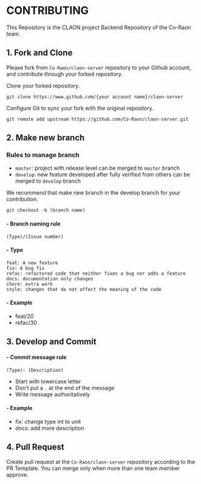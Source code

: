 # CONTRIBUTING

This Repository is the CLAON project Backend Repository of the Co-Raon team.

## 1. Fork and Clone

Please fork from `Co-Raon/claon-server` repository to your Github account,
and contribute through your forked repository.

Clone your forked repository.
```shell
git clone https://www.github.com/{your account name}/claon-server
```

Configure Git to sync your fork with the original repository.
```shell
git remote add upstream https://github.com/Co-Raon/claon-server.git
```

## 2. Make new branch

### Rules to manage branch

* `master`: project with release level can be merged to `master` branch
* `develop`: new feature developed after fully verified from others can be merged to `develop` branch

We recommend that make new branch in the develop branch for your contribution.
```shell
git checkout -b (branch name)
```

#### - Branch naming rule

```
(Type)/(Issue number)
```

#### - Type

```
feat: A new feature
fix: A bug fix
refac: refactored code that neither fixes a bug nor adds a feature
docs: documentation only changes
chore: extra work
style: changes that do not affect the meaning of the code
```

#### - Example

- feat/20
- refac/30

## 3. Develop and Commit

#### - Commit message rule

```
(Type): (Description)
```
- Start with lowercase letter
- Don't put a `.` at the end of the message
- Write message authoritatively

#### - Example

- fix: change type int to unit
- docs: add more description

## 4. Pull Request

Create pull request at the `Co-Raon/claon-server` repository according to the PR Template.
You can merge only when more than one team member approve.
